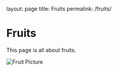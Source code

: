 layout: page
title: Fruits
permalink: /fruits/

# Fruits

This page is all about fruits.

![Fruit Picture](maxsteinert.github.io/docs/assets/1438480.jpg)
